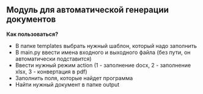 ## Модуль для автоматической генерации документов

**Как пользоваться?**

- В папке templates выбрать нужный шаблон, который надо заполнить
- В main.py ввести имена входного и выходного файла (без пути, он автоматически подставится)
- Ввести нужный режим action (1 - заполнение docx, 2 - заполнение xlsx, 3 - конвертация в pdf)
- Заполнить поля, которые найдет программа
- Найти нужный документ в папке output
